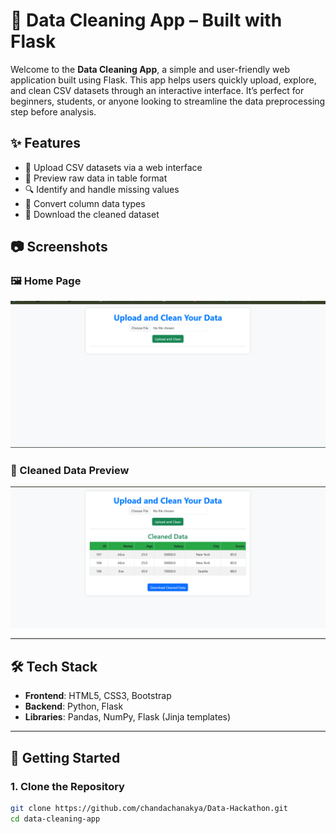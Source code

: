 # 🧹 Data Cleaning App – Built with Flask

Welcome to the **Data Cleaning App**, a simple and user-friendly web application built using Flask. This app helps users quickly upload, explore, and clean CSV datasets through an interactive interface. It’s perfect for beginners, students, or anyone looking to streamline the data preprocessing step before analysis.

## ✨ Features

- 📁 Upload CSV datasets via a web interface
- 👀 Preview raw data in table format
- 🔍 Identify and handle missing values
- 🔢 Convert column data types
- 💾 Download the cleaned dataset

## 📷 Screenshots

### 🖼️ Home Page
![Home Page](assets/screenshot1.png)

### 🧹 Cleaned Data Preview
![Cleaned Data](assets/screenshot2.png)



---

## 🛠️ Tech Stack

- **Frontend**: HTML5, CSS3, Bootstrap
- **Backend**: Python, Flask
- **Libraries**: Pandas, NumPy, Flask (Jinja templates)

---

## 🚀 Getting Started

### 1. Clone the Repository
```bash
git clone https://github.com/chandachanakya/Data-Hackathon.git
cd data-cleaning-app
